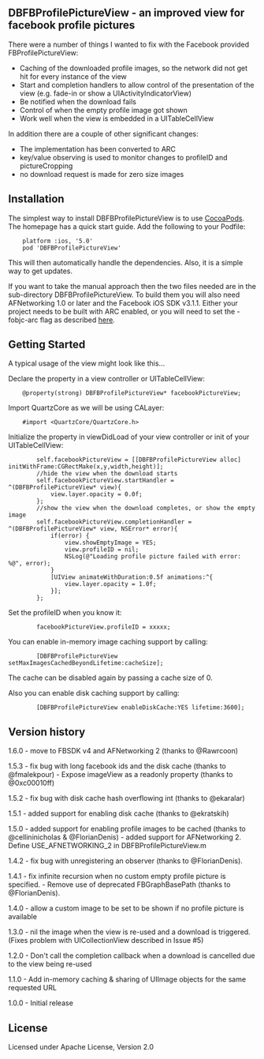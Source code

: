 ## DBFBProfilePictureView - an improved view for facebook profile pictures

There were a number of things I wanted to fix with the Facebook provided FBProfilePictureView:

* Caching of the downloaded profile images, so the network did not get hit for every instance of the view
* Start and completion handlers to allow control of the presentation of the view (e.g. fade-in or show a UIActivityIndicatorView)
* Be notified when the download fails
* Control of when the empty profile image got shown
* Work well when the view is embedded in a UITableCellView

In addition there are a couple of other significant changes:

* The implementation has been converted to ARC
* key/value observing is used to monitor changes to profileID and pictureCropping
* no download request is made for zero size images

## Installation

The simplest way to install DBFBProfilePictureView is to use [CocoaPods](http://cocoapods.org).
The homepage has a quick start guide. Add the following to your Podfile:

		platform :ios, '5.0'
		pod 'DBFBProfilePictureView'
		
This will then automatically handle the dependencies. Also, it is a simple way to get updates.

If you want to take the manual approach then the two files needed are in the sub-directory DBFBProfilePictureView.
To build them you will also need AFNetworking 1.0 or later and the Facebook iOS SDK v3.1.1.
Either your project needs to be built with ARC enabled, or you will need to set the
-fobjc-arc flag as described [here](http://www.codeography.com/2011/10/10/making-arc-and-non-arc-play-nice.html).

## Getting Started

A typical usage of the view might look like this...

Declare the property in a view controller or UITableCellView:

```objc
    @property(strong) DBFBProfilePictureView* facebookPictureView;
```

Import QuartzCore as we will be using CALayer:

```objc
    #import <QuartzCore/QuartzCore.h>
```

Initialize the property in viewDidLoad of your view controller or init of your UITableCellView:

```objc
        self.facebookPictureView = [[DBFBProfilePictureView alloc] initWithFrame:CGRectMake(x,y,width,height)];
        //hide the view when the download starts
        self.facebookPictureView.startHandler = ^(DBFBProfilePictureView* view){
            view.layer.opacity = 0.0f;
        };
        //show the view when the download completes, or show the empty image
        self.facebookPictureView.completionHandler = ^(DBFBProfilePictureView* view, NSError* error){
            if(error) {
                view.showEmptyImage = YES;
                view.profileID = nil;
                NSLog(@"Loading profile picture failed with error: %@", error);
            } 
            [UIView animateWithDuration:0.5f animations:^{
                view.layer.opacity = 1.0f;
            }];
        };
```

Set the profileID when you know it:

```objc
		facebookPictureView.profileID = xxxxx;
```

You can enable in-memory image caching support by calling:

```objc
		[DBFBProfilePictureView setMaxImagesCachedBeyondLifetime:cacheSize];
```

The cache can be disabled again by passing a cache size of 0.

Also you can enable disk caching support by calling:

```objc
        [DBFBProfilePictureView enableDiskCache:YES lifetime:3600];
```

## Version history

1.6.0 - move to FBSDK v4 and AFNetworking 2 (thanks to @Rawrcoon)

1.5.3 - fix bug with long facebook ids and the disk cache (thanks to @fmalekpour)
      - Expose imageView as a readonly property (thanks to @0xc00010ff)

1.5.2 - fix bug with disk cache hash overflowing int (thanks to @ekaralar)

1.5.1 - added support for enabling disk cache (thanks to @ekratskih)

1.5.0 - added support for enabling profile images to be cached (thanks to @cellininicholas & @FlorianDenis)
      - added support for AFNetworking 2. Define USE_AFNETWORKING_2 in DBFBProfilePictureView.m

1.4.2 - fix bug with unregistering an observer (thanks to @FlorianDenis).

1.4.1 - fix infinite recursion when no custom empty profile picture is specified.
      - Remove use of deprecated FBGraphBasePath (thanks to @FlorianDenis).

1.4.0 - allow a custom image to be set to be shown if no profile picture is available

1.3.0 - nil the image when the view is re-used and a download is triggered. (Fixes problem with UICollectionView described in Issue #5)

1.2.0 - Don't call the completion callback when a download is cancelled due to the view being re-used

1.1.0 - Add in-memory caching & sharing of UIImage objects for the same requested URL

1.0.0 - Initial release

## License

Licensed under Apache License, Version 2.0
